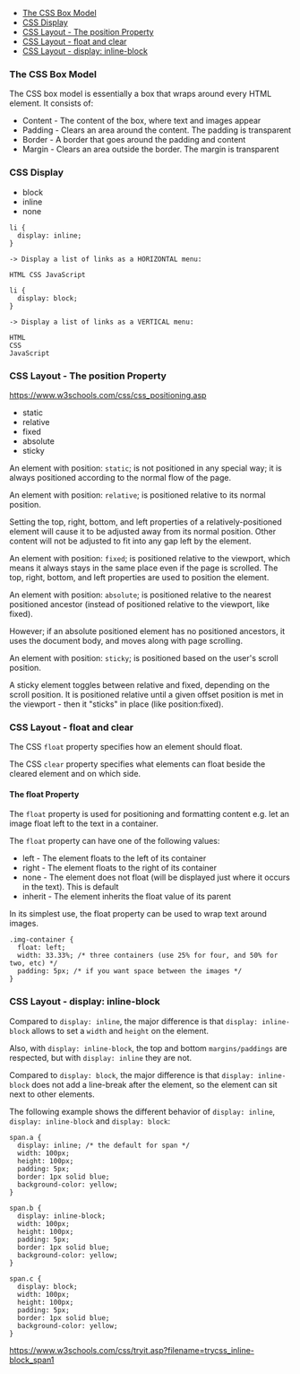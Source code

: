 * [The CSS Box Model](#The-CSS-Box-Model)
* [CSS Display](#CSS-Display)
* [CSS Layout - The position Property](#CSS-Layout-The-position-Property)
* [CSS Layout - float and clear](#CSS-Layout-float-and-clear)
* [CSS Layout - display: inline-block](#CSS-Layout-display-inline-block)



### The CSS Box Model

The CSS box model is essentially a box that wraps around every HTML element. 
It consists of: 
- Content - The content of the box, where text and images appear
- Padding - Clears an area around the content. The padding is transparent
- Border - A border that goes around the padding and content
- Margin - Clears an area outside the border. The margin is transparent

### CSS Display

- block 
- inline
- none
```
li {
  display: inline;
}

-> Display a list of links as a HORIZONTAL menu:

HTML CSS JavaScript
```

```
li {
  display: block;
}

-> Display a list of links as a VERTICAL menu:

HTML
CSS
JavaScript
```

### CSS Layout - The position Property

https://www.w3schools.com/css/css_positioning.asp

- static
- relative
- fixed
- absolute
- sticky

An element with position: `static`; is not positioned in any special way; it is always positioned according to the normal flow of the page.

An element with position: `relative`; is positioned relative to its normal position.

Setting the top, right, bottom, and left properties of a relatively-positioned element will cause it to be adjusted away from its normal position. Other content will not be adjusted to fit into any gap left by the element.


An element with position: `fixed`; is positioned relative to the viewport, which means it always stays in the same place even if the page is scrolled. The top, right, bottom, and left properties are used to position the element.

An element with position: `absolute`; is positioned relative to the nearest positioned ancestor (instead of positioned relative to the viewport, like fixed).

However; if an absolute positioned element has no positioned ancestors, it uses the document body, and moves along with page scrolling.

An element with position: `sticky`; is positioned based on the user's scroll position.

A sticky element toggles between relative and fixed, depending on the scroll position. It is positioned relative until a given offset position is met in the viewport - then it "sticks" in place (like position:fixed).

### CSS Layout - float and clear

The CSS `float` property specifies how an element should float.

The CSS `clear` property specifies what elements can float beside the cleared element and on which side.

#### The float Property

The `float` property is used for positioning and formatting content e.g. let an image float left to the text in a container.

The `float` property can have one of the following values:

- left - The element floats to the left of its container
- right - The element floats to the right of its container
- none - The element does not float (will be displayed just where it occurs in the text). This is default
- inherit - The element inherits the float value of its parent

In its simplest use, the float property can be used to wrap text around images.

```
.img-container {
  float: left;
  width: 33.33%; /* three containers (use 25% for four, and 50% for two, etc) */
  padding: 5px; /* if you want space between the images */
}
```

### CSS Layout - display: inline-block

Compared to `display: inline`, the major difference is that `display: inline-block` allows to set a `width` and `height` on the element.

Also, with `display: inline-block`, the top and bottom `margins/paddings` are respected, but with `display: inline` they are not.

Compared to `display: block`, the major difference is that `display: inline-block` does not add a line-break after the element, so the element can sit next to other elements.

The following example shows the different behavior of `display: inline`, `display: inline-block` and `display: block`:

```
span.a {
  display: inline; /* the default for span */
  width: 100px;
  height: 100px;
  padding: 5px;
  border: 1px solid blue;
  background-color: yellow;
}

span.b {
  display: inline-block;
  width: 100px;
  height: 100px;
  padding: 5px;
  border: 1px solid blue;
  background-color: yellow;
}

span.c {
  display: block;
  width: 100px;
  height: 100px;
  padding: 5px;
  border: 1px solid blue;
  background-color: yellow;
}
```
https://www.w3schools.com/css/tryit.asp?filename=trycss_inline-block_span1


